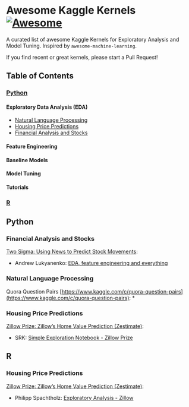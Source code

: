 # Awesome Kaggle Kernels [![Awesome](https://cdn.rawgit.com/sindresorhus/awesome/d7305f38d29fed78fa85652e3a63e154dd8e8829/media/badge.svg)](https://github.com/sindresorhus/awesome)

A curated list of awesome Kaggle Kernels for Exploratory Analysis and Model Tuning. Inspired by `awesome-machine-learning`.

If you find recent or great kernels, please start a Pull Request!

## Table of Contents

### [Python](#python)
#### Exploratory Data Analysis (EDA)
- [Natural Language Processing](#natural-language-processing)
- [Housing Price Predictions](#housing-price-predictions)
- [Financial Analysis and Stocks](#financial-analysis-and-stocks)

#### Feature Engineering

#### Baseline Models

#### Model Tuning

#### Tutorials

### [R](#r)



<a name="python"></a>
## Python


<a name="python-financial-analysis-and-stocks"></a>
### Financial Analysis and Stocks

[Two Sigma: Using News to Predict Stock Movements](https://www.kaggle.com/c/two-sigma-financial-news):
* Andrew Lukyanenko: [EDA, feature engineering and everything](https://www.kaggle.com/artgor/eda-feature-engineering-and-everything)


<a name="python-natural-language-processing"></a>
### Natural Language Processing

Quora Question Pairs [https://www.kaggle.com/c/quora-question-pairs](https://www.kaggle.com/c/quora-question-pairs):
* 

<a name="python-housing-price-predictions"></a>
### Housing Price Predictions

[Zillow Prize: Zillow’s Home Value Prediction (Zestimate)](https://www.kaggle.com/c/zillow-prize-1):
* SRK: [Simple Exploration Notebook - Zillow Prize](https://www.kaggle.com/sudalairajkumar/simple-exploration-notebook-zillow-prize)


<a name="r"></a>
## R

<a name="r-housing-price-predictions"></a>
### Housing Price Predictions

[Zillow Prize: Zillow’s Home Value Prediction (Zestimate)](https://www.kaggle.com/c/zillow-prize-1):
* Philipp Spachtholz: [Exploratory Analysis - Zillow](https://www.kaggle.com/philippsp/exploratory-analysis-zillow)
